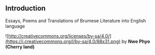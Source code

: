 ## Introduction

Essays, Poems and Translations of Brumese Literature into English language

![http://creativecommons.org/licenses/by-sa/4.0/](https://i.creativecommons.org/l/by-sa/4.0/88x31.png) by **Nwe Phyo (Cherry land)**